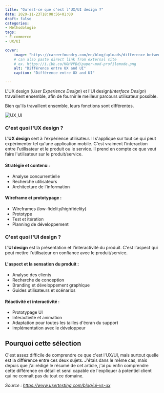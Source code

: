 ```yaml
---
title: "Qu'est-ce que c'est l'UX/UI design ?"
date: 2020-11-23T18:08:56+01:00
draft: false
categories:
- Méthodologie
tags:
- E-commerce
- UX/UI

cover:
    image: "https://careerfoundry.com/en/blog/uploads/difference-between-ux-ui-ux-ui-min.png"
    # can also paste direct link from external site
    # ex. https://i.ibb.co/K0HVPBd/paper-mod-profilemode.png
    alt: "Différence entre UX and UI"
    caption: "Différence entre UX and UI"

---
```


L'UX design (*User Experience Design*) et l'UI design(*Interface Design*)  travaillent ensemble, afin de fournir le meilleur parcours utilisateur possible.

Bien qu'ils travaillent ensemble, leurs fonctions sont différentes.

![UX_UI](https://miro.medium.com/max/2824/1*xy576LNQQwKlOdyUc1qAQA.jpeg)

### C'est quoi l'UX design ?

L'**UX design** sert à l'expérience utilisateur. Il s'applique sur tout ce qui peut expérimenter tel qu'une application mobile. C'est vraiment l'interaction entre l'utilisateur et le produit ou le service. Il prend en compte ce que veut faire l'utilisateur sur le produit/service. 

#### Stratégie et contenu :

- Analyse concurrentielle 
- Recherche utilisateurs
- Architecture de l'information

#### Wireframe et prototypage :

- Wireframes (low-fidelity/highfidelity)
- Prototype
- Test et itération
- Planning de développement

### C'est quoi l'UI design ?

L'**UI design** est la présentation et l'interactivité du produit. C'est l'aspect qui peut mettre l'utilisateur en confiance avec le produit/service.

#### L'aspect et la sensation du produit :

- Analyse des clients
- Recherche de conception
- Branding et développement graphique
- Guides utilisateurs et scénarios

#### Réactivité et interactivité :

- Prototypage UI
- Interactivité et animation
- Adaptation pour toutes les tailles d'écran du support
- Implémentation avec le développeur



## Pourquoi cette sélection 

C'est assez difficile de comprendre ce que c'est l'UX/UI, mais surtout quelle est la différence entre ces deux sujets. J'étais dans le même cas, mais depuis que j'ai rédigé le résumé de cet article, j'ai pu enfin comprendre cette différence en détail et serai capable de l'expliquer à potentiel client qui ne connaît pas du tout ce domaine. 



*Source : https://www.usertesting.com/blog/ui-vs-ux*
